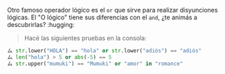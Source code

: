 Otro famoso operador lógico es el `or` que sirve para realizar disyunciones lógicas. El "O lógico" tiene sus diferencias con el `and`, ¿te animás a descubrirlas? :hugging:

> Hacé las siguientes pruebas en la consola:
>
``` python
ム str.lower("HOLA") == "hola" or str.lower("adiós") == "adiós"
ム len("hola") > 5 or abs(-5) == 5
ム str.upper("mumuki") == "Mumuki" or "amor" in "romance"
```